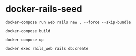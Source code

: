 # docker-rails-seed


```
docker-compose run web rails new . --force --skip-bundle
```

```
docker-compose build
```

```
docker-compose up
```

```
docker exec rails_web rails db:create
```
